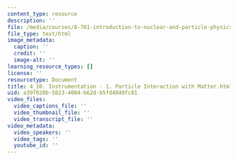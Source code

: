```yaml
---
content_type: resource
description: ''
file: /media/courses/8-701-introduction-to-nuclear-and-particle-physics-fall-2020/4_10-instrumentation-1-particle-interaction-with-matter.html
file_type: text/html
image_metadata:
  caption: ''
  credit: ''
  image-alt: ''
learning_resource_types: []
license: ''
resourcetype: Document
title: 4_10. Instrumentation - 1. Particle Interaction with Matter.html
uid: a397020b-5823-4004-b62d-b5fd4849fc81
video_files:
  video_captions_file: ''
  video_thumbnail_file: ''
  video_transcript_file: ''
video_metadata:
  video_speakers: ''
  video_tags: ''
  youtube_id: ''
---
```

